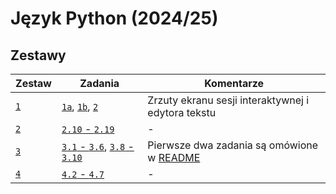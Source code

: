 # Język Python (2024/25)

## Zestawy

|   Zestaw |                                     Zadania |                                         Komentarze |
| -------- | ------------------------------------------- | -------------------------------------------------- |
| [`1`][1] |      [`1a`][1.1a], [`1b`][1.1b], [`2`][1.2] | Zrzuty ekranu sesji interaktywnej i edytora tekstu |
| [`2`][2] |                      [`2.10` - `2.19`][2.*] |                                                  - |
| [`3`][3] | [`3.1` - `3.6`][3.*], [`3.8` - `3.10`][3.*] |     Pierwsze dwa zadania są omówione w [README][3] |
| [`4`][4] |                        [`4.2` - `4.7`][4.*] |                                                  - |

[1]: ./1/README.md
[1.1a]: ./1/1a.png
[1.1b]: ./1/1b.png
[1.2]: ./1/2.png

[2]: ./2/README.md
[2.*]: ./2/main.py

[3]: ./3/README.md
[3.*]: ./3/main.py

[4]: ./4/README.md
[4.*]: ./4/main.py
